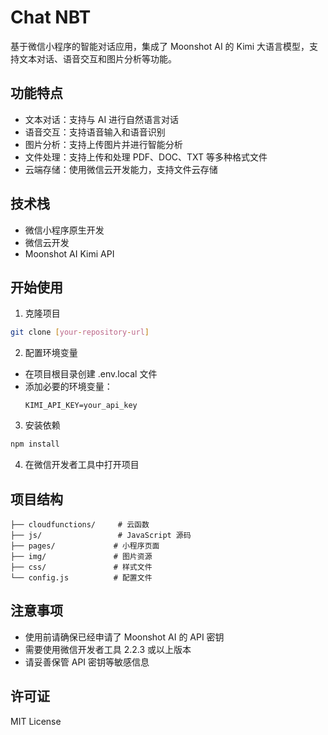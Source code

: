 # Chat NBT

基于微信小程序的智能对话应用，集成了 Moonshot AI 的 Kimi 大语言模型，支持文本对话、语音交互和图片分析等功能。

## 功能特点

- 文本对话：支持与 AI 进行自然语言对话
- 语音交互：支持语音输入和语音识别
- 图片分析：支持上传图片并进行智能分析
- 文件处理：支持上传和处理 PDF、DOC、TXT 等多种格式文件
- 云端存储：使用微信云开发能力，支持文件云存储

## 技术栈

- 微信小程序原生开发
- 微信云开发
- Moonshot AI Kimi API

## 开始使用

1. 克隆项目
```bash
git clone [your-repository-url]
```

2. 配置环境变量
- 在项目根目录创建 .env.local 文件
- 添加必要的环境变量：
  ```
  KIMI_API_KEY=your_api_key
  ```

3. 安装依赖
```bash
npm install
```

4. 在微信开发者工具中打开项目

## 项目结构

```
├── cloudfunctions/     # 云函数
├── js/                 # JavaScript 源码
├── pages/             # 小程序页面
├── img/               # 图片资源
├── css/               # 样式文件
└── config.js          # 配置文件
```

## 注意事项

- 使用前请确保已经申请了 Moonshot AI 的 API 密钥
- 需要使用微信开发者工具 2.2.3 或以上版本
- 请妥善保管 API 密钥等敏感信息

## 许可证

MIT License